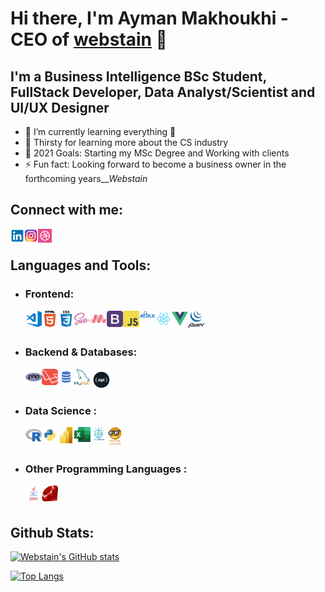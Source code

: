 # Hi there, I'm Ayman Makhoukhi - CEO of [webstain][instagram] 👋

## I'm a Business Intelligence BSc Student, FullStack Developer, Data Analyst/Scientist and UI/UX Designer

- 🌱 I’m currently learning everything 🤣
- 👯 Thirsty for learning more about the CS industry
- 🥅 2021 Goals: Starting my MSc Degree and Working with clients
- ⚡ Fun fact: Looking forward to become a business owner in the forthcoming years__<i>Webstain</i>

## Connect with me:

[<img align="left" alt="Ayman MAKHOUKHI | LinkedIn" width="22px" src="./icons/linkedin.png" />][linkedin]
[<img align="left" alt="Webstain | Instagram" width="22px" src="./icons/instagram.png" />][instagram]
[<img align="left" alt="Ayman Makhoukhi | Dribble" width="22px" src="./icons/dribble.png" />][dribbble]


<!-- [<img align="left" alt="webstain.com" width="22px" src="https://raw.githubusercontent.com/iconic/open-iconic/master/svg/globe.svg" />][website] -->

<br />

## Languages and Tools: <br />
- ### Frontend:

  <img align="left" alt="Visual Studio Code" width="26px" src="https://raw.githubusercontent.com/github/explore/80688e429a7d4ef2fca1e82350fe8e3517d3494d/topics/visual-studio-code/visual-studio-code.png" />

  <img align="left" alt="HTML5" width="26px" src="https://raw.githubusercontent.com/github/explore/80688e429a7d4ef2fca1e82350fe8e3517d3494d/topics/html/html.png" />

  <img align="left" alt="CSS3" width="26px" src="https://raw.githubusercontent.com/github/explore/80688e429a7d4ef2fca1e82350fe8e3517d3494d/topics/css/css.png" />

  <img align="left" alt="Sass" width="26px" src="https://raw.githubusercontent.com/github/explore/80688e429a7d4ef2fca1e82350fe8e3517d3494d/topics/sass/sass.png" />

  <img align="left" alt="MaterializeCSS" width="26px" src="./icons/materialize.png" />


  <img align="left" alt="Bootstrap" width="26px" src="https://raw.githubusercontent.com/github/explore/80688e429a7d4ef2fca1e82350fe8e3517d3494d/topics/bootstrap/bootstrap.png" />


  <img align="left" alt="JavaScript" width="26px" src="https://raw.githubusercontent.com/github/explore/80688e429a7d4ef2fca1e82350fe8e3517d3494d/topics/javascript/javascript.png" />

  <img align="left" alt="Ajax" width="26px" src="./icons/ajax.png" />

  <img align="left" alt="React" width="26px" src="https://raw.githubusercontent.com/github/explore/80688e429a7d4ef2fca1e82350fe8e3517d3494d/topics/react/react.png" />

  <img align="left" alt="Vue" width="26px" src="https://raw.githubusercontent.com/github/explore/80688e429a7d4ef2fca1e82350fe8e3517d3494d/topics/vue/vue.png" />

  <img align="left" alt="jquery" width="26px" src="./icons/jquery.png" />


<br /> <br />

- ### Backend & Databases:

    <img align="left" alt="PHP" width="26px" src="https://raw.githubusercontent.com/github/explore/80688e429a7d4ef2fca1e82350fe8e3517d3494d/topics/php/php.png" />

    <img align="left" alt="Laravel" width="26px" src="./icons/laravel.png" />

    <img align="left" alt="SQL" width="26px" src="https://raw.githubusercontent.com/github/explore/80688e429a7d4ef2fca1e82350fe8e3517d3494d/topics/sql/sql.png" />

    <img align="left" alt="MySQL" width="26px" src="./icons/mysql.png" />

    <img align="left" alt="Oracle" width="35px" src="./icons/api.png" />

<br /> <br />

- ### Data Science :

  <img align="left" alt="R" width="26px" src="https://raw.githubusercontent.com/github/explore/80688e429a7d4ef2fca1e82350fe8e3517d3494d/topics/r/r.png" />

  <img align="left" alt="Python" width="26px" src="https://raw.githubusercontent.com/github/explore/80688e429a7d4ef2fca1e82350fe8e3517d3494d/topics/python/python.png" />

  <img align="left" alt="Orange" width="26px" src="./icons/powerbi.png" />

  <img align="left" alt="Orange" width="26px" src="./icons/excel.png" />

  <img align="left" alt="IBM Watson" width="26px" src="./icons/ibm-watson.png" />

  <img align="left" alt="Orange" width="26px" src="./icons/orange.png" />

<br /><br />

- ### Other Programming Languages :

  <img align="left" alt="java" width="26px" src="./icons/java.png" />
  <img align="left" alt="ruby" width="26px" src="./icons/ruby.png" />

<br /><br />

## Github Stats:

[![Webstain's GitHub stats](https://github-readme-stats.vercel.app/api?username=Webstain&show_icons=true&theme=jolly)](https://github.com/anuraghazra/github-readme-stats) 

[![Top Langs](https://github-readme-stats.vercel.app/api/top-langs/?username=Webstain&langs_count=4&layout=compact&theme=jolly)](https://github.com/anuraghazra/github-readme-stats)



[website]: https://webstain.netlify.app/
[instagram]: https://www.instagram.com/thewebstain/
[linkedin]: https://www.linkedin.com/in/ayman-makhoukhi-81701a214/
[dribbble]: https://dribbble.com/AymanMak
[medium]: https://medium.com/@webstain20